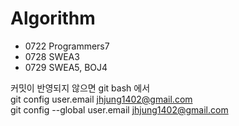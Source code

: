 # Algorithm  
* 0722 Programmers7  
* 0728 SWEA3  
* 0729 SWEA5, BOJ4
  
커밋이 반영되지 않으면 git bash 에서  
git config user.email jhjung1402@gmail.com  
git config --global user.email jhjung1402@gmail.com  
